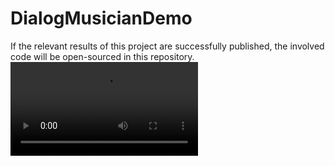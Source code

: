 # DialogMusicianDemo
If the relevant results of this project are successfully published, the involved code will be open-sourced in this repository.
![视频演示](00498_GT.mp4)
